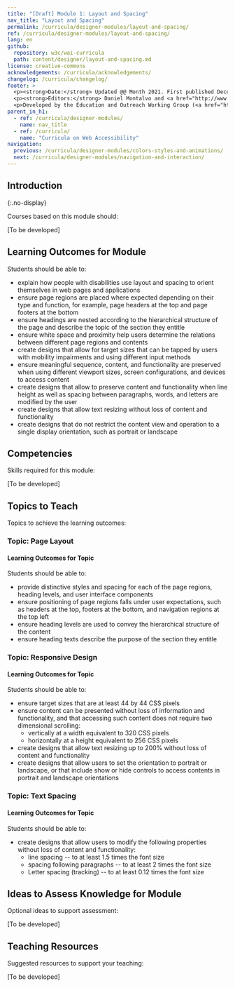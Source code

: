 ```yaml
---
title: "[Draft] Module 1: Layout and Spacing"
nav_title: "Layout and Spacing"
permalink: /curricula/designer-modules/layout-and-spacing/
ref: /curricula/designer-modules/layout-and-spacing/
lang: en
github:
  repository: w3c/wai-curricula
  path: content/designer/layout-and-spacing.md
license: creative-commons
acknowledgements: /curricula/acknowledgements/
changelog: /curricula/changelog/
footer: >
  <p><strong>Date:</strong> Updated @@ Month 2021. First published December 2019.</p>
  <p><strong>Editors:</strong> Daniel Montalvo and <a href="http://www.w3.org/People/shadi/">Shadi Abou-Zahra</a>. Contributors: <a href="https://www.w3.org/WAI/EO/EOWG-members">EOWG Participants</a>. ACKNOWLEDGEMENTS lists contributors and credits.</p>
  <p>Developed by the Education and Outreach Working Group (<a href="http://www.w3.org/WAI/EO/">EOWG</a>). Developed with support from the <a href="https://www.w3.org/WAI/about/projects/wai-guide/">WAI-Guide Project</a> funded by the European Commission (EC) under the Horizon 2020 program (Grant Agreement 822245).</p>
parent_in_h1:
  - ref: /curricula/designer-modules/
    name: nav_title
  - ref: /curricula/
    name: "Curricula on Web Accessibility"
navigation:
  previous: /curricula/designer-modules/colors-styles-and-animations/
  next: /curricula/designer-modules/navigation-and-interaction/
---
```


## Introduction
{:.no-display}

Courses based on this module should:

[To be developed]

## Learning Outcomes for Module

Students should be able to:

* explain how people with disabilities use layout and spacing to orient themselves in web pages and applications
* ensure page regions are placed where expected depending on their type and function, for example, page headers  at the top and page footers at the bottom
* ensure headings are nested according to the hierarchical structure of the page and describe the topic of the section they entitle 
* ensure white space and proximity help users determine the relations between different page regions and contents
* create designs that allow for target sizes that can be tapped by users with mobility impairments and using different input methods
* ensure meaningful sequence, content, and functionality are preserved when using different viewport sizes, screen configurations, and devices to access content
* create designs that allow to preserve content and functionality when line height as well as spacing between paragraphs, words, and letters are modified by the user
* create designs that allow text resizing without loss of content and functionality
* create designs that do not restrict the content view and operation to a single display orientation, such as portrait or landscape

## Competencies

Skills required for this module:

[To be developed]

## Topics to Teach

Topics to achieve the learning outcomes:

### Topic: Page Layout

#### Learning Outcomes for Topic

Students should be able to:

* provide distinctive styles and spacing for each of the page regions, heading levels, and user interface components
* ensure positioning of page regions falls under user expectations, such as headers at the top, footers at the bottom, and navigation regions at the top left
* ensure heading levels are used to convey the hierarchical structure of the content
* ensure heading texts describe the purpose of the section they entitle

### Topic: Responsive Design

#### Learning Outcomes for Topic

Students should be able to:

* ensure target sizes that are at least 44 by 44 CSS pixels
* ensure content can be presented without loss of information and functionality, and that accessing such content does not require two dimensional scrolling:
  * vertically at a width equivalent to 320 CSS pixels
  * horizontally at a height equivalent to 256 CSS pixels
* create designs that allow text resizing up to 200% without loss of content and functionality
* create designs that allow users to set the orientation to  portrait or landscape, or that include show or hide controls to access contents in portrait and landscape orientations

### Topic: Text Spacing

#### Learning Outcomes for Topic

Students should be able to:

* create designs that allow users to modify the following properties without loss of content and functionality:
  * line spacing -- to at least 1.5 times the font size
  * spacing following paragraphs -- to at least 2 times the font size
  * Letter spacing (tracking) -- to at least 0.12 times the font size

## Ideas to Assess Knowledge for Module

Optional ideas to support assessment:

[To be developed]

## Teaching Resources

Suggested resources to support your teaching:

[To be developed]

